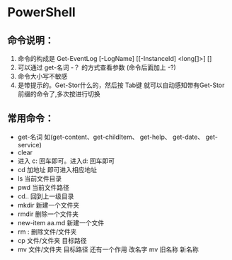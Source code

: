 # PowerShell 

## 命令说明：

1. 命令的构成是 Get-EventLog [-LogName] <string> [[-InstanceId] <long[]>]  [<CommonParameters>]
2. 可以通过 get-名词 -？ 的方式查看参数 (命令后面加上 -?)
3. 命令大小写不敏感
4. 是带提示的。Get-Stor什么的，然后按 Tab键 就可以自动感知带有Get-Stor前缀的命令了,多次按进行切换

## 常用命令：

* get-名词  如(get-content、get-childItem、 get-help、 get-date、 get-service)
* clear
* 进入 c: 回车即可。进入d: 回车即可
* cd 加地址 即可进入相应地址
* ls 当前文件目录
* pwd 当前文件路径
* cd.. 回到上一级目录
* mkdir 新建一个文件夹
* rmdir 删除一个文件夹
* new-item aa.md 新建一个文件
* rm : 删除文件/文件夹
* cp 文件/文件夹 目标路径
* mv  文件/文件夹 目标路径    还有一个作用 改名字 mv 旧名称 新名称

